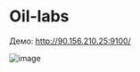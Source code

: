 # Oil-labs

Демо: http://90.156.210.25:9100/

![image](https://github.com/genchik1/Oil-labs/assets/25489425/6614ffe9-caa8-45e0-9314-a5326ec230a9)
